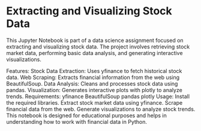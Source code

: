 # Extracting and Visualizing Stock Data
This Jupyter Notebook is part of a data science assignment focused on extracting and visualizing stock data. The project involves retrieving stock market data, performing basic data analysis, and generating interactive visualizations.

Features:
Stock Data Extraction: Uses yfinance to fetch historical stock data.
Web Scraping: Extracts financial information from the web using BeautifulSoup.
Data Analysis: Cleans and processes stock data using pandas.
Visualization: Generates interactive plots with plotly to analyze trends.
Requirements:
yfinance
BeautifulSoup
pandas
plotly
Usage:
Install the required libraries.
Extract stock market data using yfinance.
Scrape financial data from the web.
Generate visualizations to analyze stock trends.
This notebook is designed for educational purposes and helps in understanding how to work with financial data in Python.
